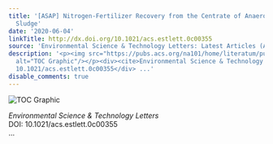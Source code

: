 ```yaml
---
title: '[ASAP] Nitrogen-Fertilizer Recovery from the Centrate of Anaerobically Digested
  Sludge'
date: '2020-06-04'
linkTitle: http://dx.doi.org/10.1021/acs.estlett.0c00355
source: 'Environmental Science & Technology Letters: Latest Articles (ACS Publications)'
description: '<p><img src="https://pubs.acs.org/na101/home/literatum/publisher/achs/journals/content/estlcu/0/estlcu.ahead-of-print/acs.estlett.0c00355/20200604/images/medium/ez0c00355_0004.gif"
  alt="TOC Graphic"/></p><div><cite>Environmental Science & Technology Letters</cite></div><div>DOI:
  10.1021/acs.estlett.0c00355</div> ...'
disable_comments: true
---
```

<p><img src="https://pubs.acs.org/na101/home/literatum/publisher/achs/journals/content/estlcu/0/estlcu.ahead-of-print/acs.estlett.0c00355/20200604/images/medium/ez0c00355_0004.gif" alt="TOC Graphic"/></p><div><cite>Environmental Science & Technology Letters</cite></div><div>DOI: 10.1021/acs.estlett.0c00355</div> ...